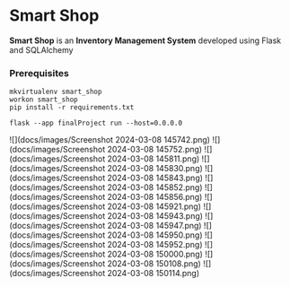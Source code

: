 # Smart Shop
**Smart Shop** is an **Inventory Management System** developed using Flask and SQLAlchemy

### Prerequisites
```shell
mkvirtualenv smart_shop
workon smart_shop
pip install -r requirements.txt
```
```shell
flask --app finalProject run --host=0.0.0.0
```


![](docs/images/Screenshot 2024-03-08 145742.png)
![](docs/images/Screenshot 2024-03-08 145752.png)
![](docs/images/Screenshot 2024-03-08 145811.png)
![](docs/images/Screenshot 2024-03-08 145830.png)
![](docs/images/Screenshot 2024-03-08 145843.png)
![](docs/images/Screenshot 2024-03-08 145852.png)
![](docs/images/Screenshot 2024-03-08 145856.png)
![](docs/images/Screenshot 2024-03-08 145921.png)
![](docs/images/Screenshot 2024-03-08 145943.png)
![](docs/images/Screenshot 2024-03-08 145947.png)
![](docs/images/Screenshot 2024-03-08 145950.png)
![](docs/images/Screenshot 2024-03-08 145952.png)
![](docs/images/Screenshot 2024-03-08 150000.png)
![](docs/images/Screenshot 2024-03-08 150108.png)
![](docs/images/Screenshot 2024-03-08 150114.png)






